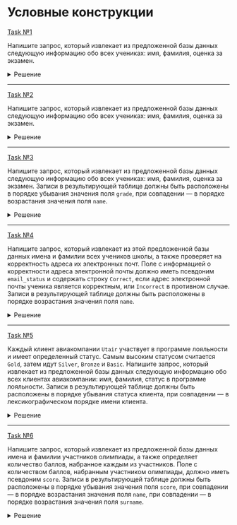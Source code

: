 # Условные конструкции

[Task №1](https://stepik.org/lesson/1033686/step/8?unit=1042053)

Напишите запрос, который извлекает из предложенной базы данных следующую информацию обо всех учениках: имя, фамилия, оценка за экзамен.

<details>
  <summary>Решение</summary>

  ```sql
  SELECT name, surname,
         CASE grade
             WHEN 'A' THEN 5
             WHEN 'B' THEN 4
             WHEN 'C' THEN 3
             WHEN 'D' THEN 2
             WHEN 'E' THEN 1
         END AS grade
  FROM Math
  ORDER BY grade DESC, name;
  ```

</details>

---

[Task №2](https://stepik.org/lesson/1033686/step/9?unit=1042053)

Напишите запрос, который извлекает из предложенной базы данных следующую информацию обо всех учениках: имя, фамилия, оценка за экзамен.

<details>
  <summary>Решение</summary>

  ```sql
  SELECT name, surname,
         CASE 
             WHEN grade IN ('A', 'B') THEN 'Great'
             WHEN grade = 'C' THEN 'Well'
             ELSE 'Bad'
         END AS result
  FROM Math
  ORDER BY grade, name;
  ```

</details>

---

[Task №3](https://stepik.org/lesson/1033686/step/10?unit=1042053)

Напишите запрос, который извлекает из предложенной базы данных следующую информацию обо всех учениках: имя, фамилия, оценка за экзамен.
Записи в результирующей таблице должны быть расположены в порядке убывания значения поля `grade`, при совпадении — в порядке возрастания значения поля `name`.

<details>
  <summary>Решение</summary>

  ```sql
  SELECT name, surname,
         CASE 
             WHEN grade BETWEEN 80 AND 100 THEN 5
             WHEN grade BETWEEN 60 AND 79 THEN 4
             WHEN grade BETWEEN 30 AND 59 THEN 3
             WHEN grade BETWEEN 10 AND 29 THEN 2
             ELSE 1
         END AS grade
  FROM Math
  ORDER BY grade DESC, name;
  ```

</details>

---

[Task №4](https://stepik.org/lesson/1033686/step/11?unit=1042053)

Напишите запрос, который извлекает из этой предложенной базы данных имена и фамилии всех учеников школы, а также проверяет на корректность адреса их электронных почт.
Поле с информацией о корректности адреса электронной почты должно иметь псевдоним `email_status` и содержать строку `Correct`, если адрес электронной почты ученика является корректным, или `Incorrect` в противном случае.
Записи в результирующей таблице должны быть расположены в порядке возрастания значения поля `name`.

<details>
  <summary>Решение</summary>

  ```sql
  SELECT name, surname,
         CASE 
             WHEN SUBSTRING_INDEX(email, '@', -1) = 'midtown.com' 
                  AND LOCATE('@', email) >= 3 
                  AND LEFT(email, 1) NOT IN ('0', '1', '2', '3', '4', '5', '6', '7', '8', '9')
             THEN 'Correct' 
             ELSE 'Incorrect'
         END AS email_status
  FROM Students
  ORDER BY name;
  ```

</details>

---

[Task №5](https://stepik.org/lesson/1033686/step/12?unit=1042053)

Каждый клиент авиакомпании `Utair` участвует в программе лояльности и имеет определенный статус. Самым высоким статусом считается `Gold`, затем идут `Silver`, `Bronze` и `Basic`.
Напишите запрос, который извлекает из предложенной базы данных следующую информацию обо всех клиентах авиакомпании: имя, фамилия, статус в программе лояльности.
Записи в результирующей таблице должны быть расположены в порядке убывания статуса клиента, при совпадении — в лексикографическом порядке имени клиента.

<details>
  <summary>Решение</summary>

  ```sql
  SELECT name, 
         surname, 
		 status
  FROM Clients
  ORDER BY CASE status
               WHEN 'Gold' THEN 1
               WHEN 'Silver' THEN 2
               WHEN 'Bronze' THEN 3
               ELSE 4
           END, 
		   name;
  ```

</details>

---

[Task №6](https://stepik.org/lesson/1033686/step/13?unit=1042053)

Напишите запрос, который извлекает из предложенной базы данных имена и фамилии участников олимпиады, а также определяет количество баллов, набранное каждым из участников.
Поле с количеством баллов, набранным участником олимпиады, должно иметь псевдоним `score`.
Записи в результирующей таблице должны быть расположены в порядке убывания значения поля `score`, при совпадении — в порядке возрастания значения поля `name`, при совпадении — в порядке возрастания значения поля `surname`.

<details>
  <summary>Решение</summary>

  ```sql
  SELECT name, surname,
         CASE 
             WHEN MINUTE(time) + HOUR(time)*60 < 30 THEN 100
             WHEN MINUTE(time) + HOUR(time)*60 > 60 THEN 0
             ELSE 100 - (MINUTE(time) + HOUR(time)*60 - 30)
         END AS score    
  FROM Results
  ORDER BY score DESC, 
           name, 
		   surname;
  ```

</details>
